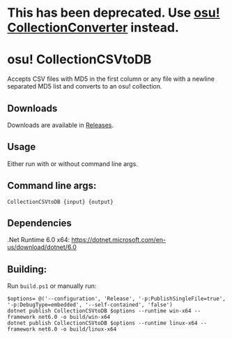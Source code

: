 # This has been deprecated. Use [osu! CollectionConverter](https://github.com/Kuuuube/osu_CollectionConverter) instead.

# osu! CollectionCSVtoDB

Accepts CSV files with MD5 in the first column or any file with a newline separated MD5 list and converts to an osu! collection.

## Downloads

Downloads are available in [Releases](https://github.com/Kuuuube/osu_CollectionCSVtoDB/releases).

## Usage

Either run with or without command line args.

## Command line args:

```
CollectionCSVtoDB {input} {output}
```
## Dependencies

.Net Runtime 6.0 x64: https://dotnet.microsoft.com/en-us/download/dotnet/6.0

## Building:

Run `build.ps1` or manually run:

```
$options= @('--configuration', 'Release', '-p:PublishSingleFile=true', '-p:DebugType=embedded', '--self-contained', 'false')
dotnet publish CollectionCSVtoDB $options --runtime win-x64 --framework net6.0 -o build/win-x64
dotnet publish CollectionCSVtoDB $options --runtime linux-x64 --framework net6.0 -o build/linux-x64
```
